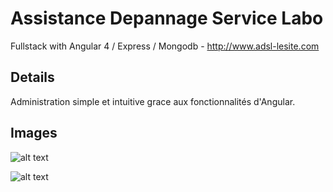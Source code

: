 # Assistance Depannage Service Labo

Fullstack with Angular 4 / Express / Mongodb - http://www.adsl-lesite.com

## Details

Administration simple et intuitive grace aux fonctionnalités d'Angular.

## Images

![alt text](https://i.ibb.co/ctG0yh5/1.png)

![alt text](https://i.ibb.co/8024F18/2.png)
